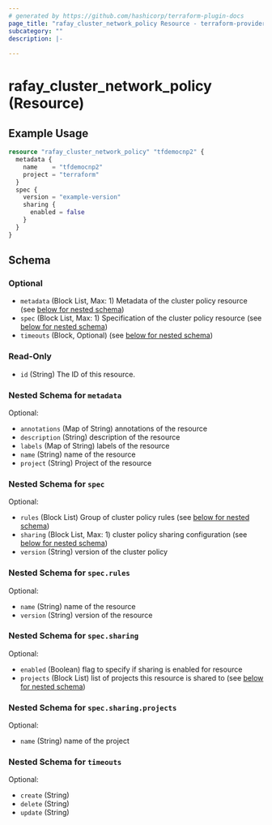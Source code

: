 ```yaml
---
# generated by https://github.com/hashicorp/terraform-plugin-docs
page_title: "rafay_cluster_network_policy Resource - terraform-provider-rafay"
subcategory: ""
description: |-
  
---
```


# rafay_cluster_network_policy (Resource)



## Example Usage

```terraform
resource "rafay_cluster_network_policy" "tfdemocnp2" {
  metadata {
    name    = "tfdemocnp2"
    project = "terraform"
  }
  spec {
    version = "example-version"
    sharing {
      enabled = false
    }
  }
}
```

<!-- schema generated by tfplugindocs -->
## Schema

### Optional

- `metadata` (Block List, Max: 1) Metadata of the cluster policy resource (see [below for nested schema](#nestedblock--metadata))
- `spec` (Block List, Max: 1) Specification of the cluster policy resource (see [below for nested schema](#nestedblock--spec))
- `timeouts` (Block, Optional) (see [below for nested schema](#nestedblock--timeouts))

### Read-Only

- `id` (String) The ID of this resource.

<a id="nestedblock--metadata"></a>
### Nested Schema for `metadata`

Optional:

- `annotations` (Map of String) annotations of the resource
- `description` (String) description of the resource
- `labels` (Map of String) labels of the resource
- `name` (String) name of the resource
- `project` (String) Project of the resource


<a id="nestedblock--spec"></a>
### Nested Schema for `spec`

Optional:

- `rules` (Block List) Group of cluster policy rules (see [below for nested schema](#nestedblock--spec--rules))
- `sharing` (Block List, Max: 1) cluster policy sharing configuration (see [below for nested schema](#nestedblock--spec--sharing))
- `version` (String) version of the cluster policy

<a id="nestedblock--spec--rules"></a>
### Nested Schema for `spec.rules`

Optional:

- `name` (String) name of the resource
- `version` (String) version of the resource


<a id="nestedblock--spec--sharing"></a>
### Nested Schema for `spec.sharing`

Optional:

- `enabled` (Boolean) flag to specify if sharing is enabled for resource
- `projects` (Block List) list of projects this resource is shared to (see [below for nested schema](#nestedblock--spec--sharing--projects))

<a id="nestedblock--spec--sharing--projects"></a>
### Nested Schema for `spec.sharing.projects`

Optional:

- `name` (String) name of the project




<a id="nestedblock--timeouts"></a>
### Nested Schema for `timeouts`

Optional:

- `create` (String)
- `delete` (String)
- `update` (String)


